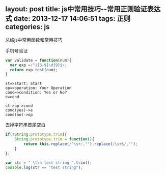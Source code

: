 layout: post
title: js中常用技巧--常用正则验证表达式
date: 2013-12-17 14:06:51
tags: 正则
categories: js
---

总结js中常用函数和常用技巧

<!--more-->

手机号验证

```javascript
var validate = function(num){
  var exp =/^1[3-9]\d{9}$/;
  return exp.test(num);
}
```

```flow
st=>start: Start
op=>operation: Your Operation
cond=>condition: Yes or No?
e=>end

st->op->cond
cond(yes)->e
cond(no)->op
```

去掉字符串首尾空白
```javascript
if(!String.prototype.trim){
	String.prototype.trim = function(){
		return this.replace(/^\s+/,"").replace(/\s+$/,"");
	}
};

var str = " \t\n test string ".trim();
console.log(str == "test string");
```
